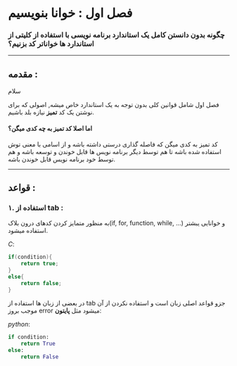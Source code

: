 # فصل اول :‌ خوانا بنویسیم

### چگونه بدون دانستن کامل یک استاندارد برنامه نویسی با استفاده از کلیتی از استاندارد ها خواناتر کد بزنیم؟

__________________________________________

## مقدمه : 

سلام

فصل اول شامل قوانین کلی بدون توجه به یک استاندارد خاص میشه, اصولی که برای نوشتن یک کد **تمیز** نیازه بلد باشیم.

#### اما اصلا کد تمیز به چه کدی میگن؟

کد تمیز به کدی میگن که فاصله گذاری درستی داشته باشه و از اسامی با معنی توش استفاده شده باشه تا هم توسط دیگر برنامه نویس ها قابل خوندن و توسعه باشه و هم توسط خود برنامه نویس قابل خوندن باشه.

------------------------------------

## قواعد :

### ۱. استفاده از tab : 

به منظور متمایز کردن کدهای درون بلاک(if, for, function, while, ...) و خوانایی یبشتر استفاده میشود.

*C*:

```c
if(condition){
    return true;
}
else{
    return false;
}
```

در بعضی از زبان ها استفاده از tab جزو قواعد اصلی زبان است و استفاده نکردن از آن موجب بروز error میشود مثل **پایتون**:

*python*:

```python
if condition:
    return True
else:
    return False
```

